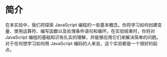 # 简介

在本实验中，我们将探索 JavaScript 编程的一些基本概念。你将学习如何创建变量、使用运算符、编写函数以及处理条件语句和循环。在实验结束时，你将对 JavaScript 编程的基础知识有扎实的理解，并能够应用它们来解决简单的问题。对于任何想学习如何用 JavaScript 编码的人来说，这个实验都是一个很好的起点。
